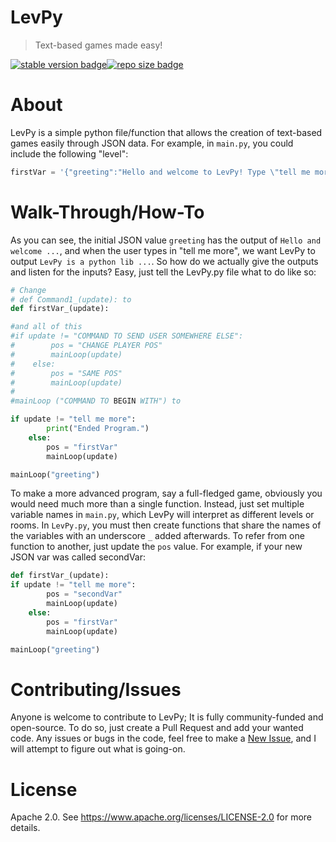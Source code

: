 # LevPy
> Text-based games made easy!

[![stable version badge](https://img.shields.io/badge/Stable-v.2.1-brightgreen)](https://github.com/flancast90/LevPy/releases/latest)[![repo size badge](https://img.shields.io/badge/size-2.276kb-informational)](https://www.github.com/flancast90/LevPy)

# About 
LevPy is a simple python file/function that allows the creation of text-based games easily through JSON data. For example, in ```main.py```, you could include the following "level": 
```python
firstVar = '{"greeting":"Hello and welcome to LevPy! Type \"tell me more\" to learn more","tell me more":"LevPy is a python library that makes making games easy!"}'
```

# Walk-Through/How-To
As you can see, the initial JSON value ```greeting``` has the output of ```Hello and welcome ...```, and when the user types in "tell me more", we want LevPy to output ```LevPy is a python lib ...```. So how do we actually give the outputs and listen for the inputs? Easy, just tell the LevPy.py file what to do like so: 
```python
# Change
# def Command1_(update): to
def firstVar_(update):

#and all of this
#if update != "COMMAND TO SEND USER SOMEWHERE ELSE":
#        pos = "CHANGE PLAYER POS"
#        mainLoop(update)
#    else:
#        pos = "SAME POS"
#        mainLoop(update)
#
#mainLoop ("COMMAND TO BEGIN WITH") to

if update != "tell me more":
        print("Ended Program.")
    else:
        pos = "firstVar"
        mainLoop(update)

mainLoop("greeting")
```

To make a more advanced program, say a full-fledged game, obviously you would need much more than a single function. Instead, just set multiple variable names in ```main.py```, which LevPy will interpret as different levels or rooms. In ```LevPy.py```, you must then create functions that share the names of the variables with an underscore ```_``` added afterwards. To refer from one function to another, just update the ```pos``` value. For example, if your new JSON var was called secondVar: 

```python
def firstVar_(update):
if update != "tell me more":
        pos = "secondVar"
        mainLoop(update)
    else:
        pos = "firstVar"
        mainLoop(update)

mainLoop("greeting")
```

# Contributing/Issues
Anyone is welcome to contribute to LevPy; It is fully community-funded and open-source. To do so, just create a Pull Request and add your wanted code. Any issues or bugs in the code, feel free to make a <a href="https://github.com/flancast90/LevPy/issues/new">New Issue</a>, and I will attempt to figure out what is going-on.

# License 
Apache 2.0. See https://www.apache.org/licenses/LICENSE-2.0 for more details.
